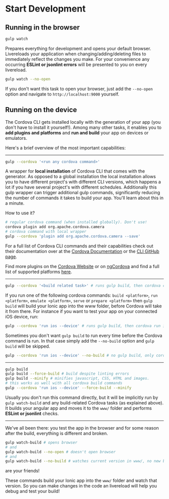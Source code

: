 # Start Development

## Running in the browser
```sh
gulp watch
```
Prepares everything for development and opens your default browser. Livereloads your application when changing/adding/deleting files to immediately reflect the changes you make. For your convenience any occurring **ESLint or jsonlint errors** will be presented to you on every livereload.

```sh
gulp watch --no-open
```
If you don't want this task to open your browser, just add the `--no-open` option and navigate to `http://localhost:9000` yourself.

## Running on the device
The Cordova CLI gets installed locally with the generation of your app (you don't have to install it yourself!). Among many other tasks, it enables you to **add plugins and platforms** and **run and build** your app on devices or emulators.

Here's a brief overview of the most important capabilities:

---

```sh
gulp --cordova '<run any cordova command>'
```
A wrapper for **local installation** of Cordova CLI that comes with the generator. As opposed to a global installation the local installation allows you to have different project's with different CLI versions, which happens a lot if you have several project's with different schedules. Additionally this gulp wrapper can trigger additional gulp commands, significantly reducing the number of commands it takes to build your app. You'll learn about this in a minute.

How to use it?

```sh
# regular cordova command (when installed globally). Don't use!
cordova plugin add org.apache.cordova.camera
# cordova command with local wrapper
gulp --cordova 'plugin add org.apache.cordova.camera --save'
```

For a full list of Cordova CLI commands and their capabilities check out their documentation over at the [Cordova Documentation](https://cordova.apache.org/docs/en/dev/guide/cli/index.html) or the [CLI GitHub page](https://github.com/apache/cordova-cli/).

Find more plugins on the [Cordova Website](https://cordova.apache.org/plugins/) or on [ngCordova](http://ngcordova.com/docs/plugins/) and find a full list of supported platforms [here](https://cordova.apache.org/docs/en/latest/guide/platforms/index.html).

---

```sh
gulp --cordova '<build related task>' # runs gulp build, then cordova command
```

If you run one of the following cordova commands: `build <platform>`, `run <platform>`, `emulate <platform>`, `serve` or `prepare <platform>` then `gulp build` will build your Ionic app into the www folder, before Cordova will take it from there. For instance if you want to test your app on your connected iOS device, run:
```sh
gulp --cordova 'run ios --device' # runs gulp build, then cordova run ios
```
Sometimes you don't want `gulp build` to run every time before the Cordova command is run. In that case simply add the `--no-build` option and `gulp build` will be skipped.
```sh
gulp --cordova 'run ios --device' --no-build # no gulp build, only cordova run ios
```

---

```sh
gulp build
gulp build --force-build # build despite linting errors
gulp build --minify # minifies javascript, CSS, HTML and images.
# this works as well with all cordova build commands
gulp --cordova 'run ios --device' --force-build --minify
```
Usually you don't run this command directly, but it will be implicitly run by `gulp watch-build` and any build-related Cordova tasks (as explained above). It builds your angular app and moves it to the `www/` folder and performs **ESLint or jsonlint** checks.

---

We've all been there: you test the app in the browser and for some reason after the build, everything is different and broken.
```sh
gulp watch-build # opens browser
# and
gulp watch-build --no-open # doesn't open browser
# and
gulp watch-build --no-build # watches current version in www/, no new build
```
are your friends!

These commands build your Ionic app into the `www/` folder and watch that version. So you can make changes in the code an livereload will help you debug and test your build!
